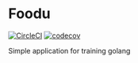 # Foodu

[![CircleCI](https://circleci.com/gh/maikhel/super-pancake.svg?style=svg&circle-token=afa583a845d0fbb7fbdb406c5e66f26aeccf2bd8)](https://circleci.com/gh/maikhel/super-pancake)
[![codecov](https://codecov.io/gh/maikhel/super-pancake/branch/staging/graph/badge.svg?token=46rxaWrDDc)](https://codecov.io/gh/maikhel/super-pancake)

Simple application for training golang
